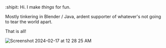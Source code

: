 :shipit: Hi. I make _things_ for fun. 

Mostly tinkering in Blender / Java, ardent supporter of whatever's not going to tear the world apart. 

That is all!

![Screenshot 2024-02-17 at 12 28 25 AM](https://github.com/PocketRice/pocketrice/assets/79682953/115979d3-f715-43c4-a802-7890ace2ebed)
